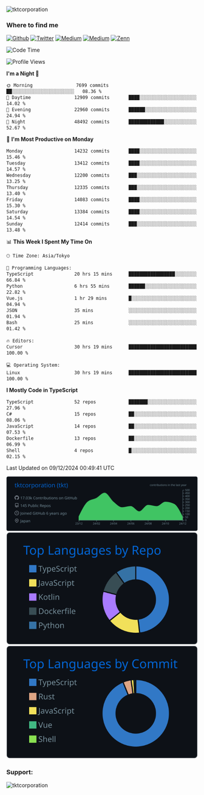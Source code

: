 <p align="left"> <img src="https://komarev.com/ghpvc/?username=tktcorporation&label=Profile%20views&color=0e75b6&style=flat" alt="tktcorporation" /> </p>

<h3>Where to find me</h3>
<p>
<a href="https://github.com/tktcorporation" target="_blank"><img alt="Github" src="https://img.shields.io/badge/GitHub-%2312100E.svg?&style=for-the-badge&logo=Github&logoColor=white" /></a>
<a href="https://twitter.com/tktcorporation" target="_blank"><img alt="Twitter" src="https://img.shields.io/badge/twitter-%231DA1F2.svg?&style=for-the-badge&logo=twitter&logoColor=white" /></a>
<a href="https://www.linkedin.com/in/tktcorporation" target="_blank"><img alt="Medium" src="https://img.shields.io/badge/linkdin-0a66c2.svg?&style=for-the-badge&logo=linkedin&logoColor=white" /></a>
<a href="https://qiita.com/tktcorporation" target="_blank"><img alt="Medium" src="https://img.shields.io/badge/qiita-55C500.svg?&style=for-the-badge&logo=qiita&logoColor=white" /></a>
<a href="https://zenn.dev/tktcorporation" target="_blank"><img alt="Zenn" src="https://img.shields.io/badge/Zenn-3EA8FF.svg?&style=for-the-badge&logo=Zenn&logoColor=white" /></a>
</p>
  
<!--START_SECTION:waka-->
![Code Time](http://img.shields.io/badge/Code%20Time-1%2C921%20hrs%2052%20mins-blue)

![Profile Views](http://img.shields.io/badge/Profile%20Views-4-blue)

**I'm a Night 🦉** 

```text
🌞 Morning                7699 commits        ██░░░░░░░░░░░░░░░░░░░░░░░   08.36 % 
🌆 Daytime                12909 commits       ████░░░░░░░░░░░░░░░░░░░░░   14.02 % 
🌃 Evening                22960 commits       ██████░░░░░░░░░░░░░░░░░░░   24.94 % 
🌙 Night                  48492 commits       █████████████░░░░░░░░░░░░   52.67 % 
```
📅 **I'm Most Productive on Monday** 

```text
Monday                   14232 commits       ████░░░░░░░░░░░░░░░░░░░░░   15.46 % 
Tuesday                  13412 commits       ████░░░░░░░░░░░░░░░░░░░░░   14.57 % 
Wednesday                12200 commits       ███░░░░░░░░░░░░░░░░░░░░░░   13.25 % 
Thursday                 12335 commits       ███░░░░░░░░░░░░░░░░░░░░░░   13.40 % 
Friday                   14083 commits       ████░░░░░░░░░░░░░░░░░░░░░   15.30 % 
Saturday                 13384 commits       ████░░░░░░░░░░░░░░░░░░░░░   14.54 % 
Sunday                   12414 commits       ███░░░░░░░░░░░░░░░░░░░░░░   13.48 % 
```


📊 **This Week I Spent My Time On** 

```text
🕑︎ Time Zone: Asia/Tokyo

💬 Programming Languages: 
TypeScript               20 hrs 15 mins      █████████████████░░░░░░░░   66.84 % 
Python                   6 hrs 55 mins       ██████░░░░░░░░░░░░░░░░░░░   22.82 % 
Vue.js                   1 hr 29 mins        █░░░░░░░░░░░░░░░░░░░░░░░░   04.94 % 
JSON                     35 mins             ░░░░░░░░░░░░░░░░░░░░░░░░░   01.94 % 
Bash                     25 mins             ░░░░░░░░░░░░░░░░░░░░░░░░░   01.42 % 

🔥 Editors: 
Cursor                   30 hrs 19 mins      █████████████████████████   100.00 % 

💻 Operating System: 
Linux                    30 hrs 19 mins      █████████████████████████   100.00 % 
```

**I Mostly Code in TypeScript** 

```text
TypeScript               52 repos            ███████░░░░░░░░░░░░░░░░░░   27.96 % 
C#                       15 repos            ██░░░░░░░░░░░░░░░░░░░░░░░   08.06 % 
JavaScript               14 repos            ██░░░░░░░░░░░░░░░░░░░░░░░   07.53 % 
Dockerfile               13 repos            ██░░░░░░░░░░░░░░░░░░░░░░░   06.99 % 
Shell                    4 repos             █░░░░░░░░░░░░░░░░░░░░░░░░   02.15 % 
```




 Last Updated on 09/12/2024 00:49:41 UTC
<!--END_SECTION:waka-->

[![](https://raw.githubusercontent.com/tktcorporation/tktcorporation/master/profile-summary-card-output/github_dark/0-profile-details.svg)](https://github.com/vn7n24fzkq/github-profile-summary-cards)
[![](https://raw.githubusercontent.com/tktcorporation/tktcorporation/master/profile-summary-card-output/github_dark/1-repos-per-language.svg)](https://github.com/vn7n24fzkq/github-profile-summary-cards) [![](https://raw.githubusercontent.com/tktcorporation/tktcorporation/master/profile-summary-card-output/github_dark/2-most-commit-language.svg)](https://github.com/vn7n24fzkq/github-profile-summary-cards)

<h3 align="left">Support:</h3>
<p><a href="https://www.buymeacoffee.com/tktcorporation"> <img align="left" src="https://cdn.buymeacoffee.com/buttons/v2/default-yellow.png" height="50" width="210" alt="tktcorporation" /></a></p><br><br>
